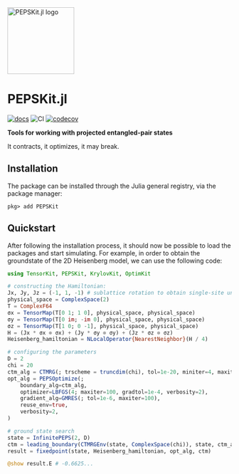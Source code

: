 <picture>
    <source media="(prefers-color-scheme: dark)" srcset="https://github.com/QuantumKitHub/PEPSKit.jl/blob/master/docs/src/assets/logo-dark.svg">
    <img alt="PEPSKit.jl logo" src="https://github.com/QuantumKitHub/PEPSKit.jl/blob/master/docs/src/assets/logo.svg" width="150">
</picture>

# PEPSKit.jl

[![docs][docs-dev-img]][docs-dev-url] ![CI][ci-url] [![codecov][codecov-img]][codecov-url]

[docs-dev-img]: https://img.shields.io/badge/docs-dev-blue.svg
[docs-dev-url]: https://QuantumKitHub.github.io/PEPSKit.jl/dev/

[codecov-img]: https://codecov.io/gh/QuantumKitHub/PEPSKit.jl/graph/badge.svg?token=1OBDY03SUP
[codecov-url]: https://codecov.io/gh/QuantumKitHub/PEPSKit.jl

[ci-url]: https://github.com/QuantumKitHub/PEPSKit.jl/workflows/CI/badge.svg

**Tools for working with projected entangled-pair states**

It contracts, it optimizes, it may break.

## Installation

The package can be installed through the Julia general registry, via the package manager:

```julia-repl
pkg> add PEPSKit
```

## Quickstart

After following the installation process, it should now be possible to load the packages and start simulating.
For example, in order to obtain the groundstate of the 2D Heisenberg model, we can use the following code:

```julia
using TensorKit, PEPSKit, KrylovKit, OptimKit

# constructing the Hamiltonian:
Jx, Jy, Jz = (-1, 1, -1) # sublattice rotation to obtain single-site unit cell
physical_space = ComplexSpace(2)
T = ComplexF64
σx = TensorMap(T[0 1; 1 0], physical_space, physical_space)
σy = TensorMap(T[0 im; -im 0], physical_space, physical_space)
σz = TensorMap(T[1 0; 0 -1], physical_space, physical_space)
H = (Jx * σx ⊗ σx) + (Jy * σy ⊗ σy) + (Jz * σz ⊗ σz)
Heisenberg_hamiltonian = NLocalOperator{NearestNeighbor}(H / 4)

# configuring the parameters
D = 2
chi = 20
ctm_alg = CTMRG(; trscheme = truncdim(chi), tol=1e-20, miniter=4, maxiter=100, verbosity=1)
opt_alg = PEPSOptimize(;
    boundary_alg=ctm_alg,
    optimizer=LBFGS(4; maxiter=100, gradtol=1e-4, verbosity=2),
    gradient_alg=GMRES(; tol=1e-6, maxiter=100),
    reuse_env=true,
    verbosity=2,
)

# ground state search
state = InfinitePEPS(2, D)
ctm = leading_boundary(CTMRGEnv(state, ComplexSpace(chi)), state, ctm_alg)
result = fixedpoint(state, Heisenberg_hamiltonian, opt_alg, ctm)

@show result.E # -0.6625...
```

